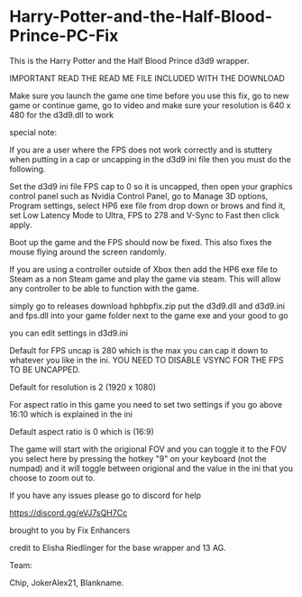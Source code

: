 # Harry-Potter-and-the-Half-Blood-Prince-PC-Fix


This is the Harry Potter and the Half Blood Prince d3d9 wrapper.

IMPORTANT READ THE READ ME FILE INCLUDED WITH THE DOWNLOAD

Make sure you launch the game one time before you use this fix, go to new game or continue game, go to video and make sure your resolution is 640 x 480 for the d3d9.dll to work 

special note:

If you are a user where the FPS does not work correctly and is stuttery when putting in a cap or uncapping in the d3d9 ini file then you must do the following. 

Set the d3d9 ini file FPS cap to 0 so it is uncapped, then open your graphics control panel such as Nvidia Control Panel, go to Manage 3D options, Program settings, select HP6 exe file from drop down or brows and find it, set Low Latency Mode to Ultra, FPS to 278 and V-Sync to Fast then click apply. 

Boot up the game and the FPS should now be fixed. This also fixes the mouse flying around the screen randomly.

If you are using a controller outside of Xbox then add the HP6 exe file to Steam as a non Steam game and play the game via steam. This will allow any controller to be able to function with the game.

simply go to releases download hphbpfix.zip put the d3d9.dll and d3d9.ini and fps.dll into your game folder next to the game exe and your good to go 

you can edit settings in d3d9.ini 

Default for FPS uncap is 280 which is the max you can cap it down to whatever you like in the ini. YOU NEED TO DISABLE VSYNC FOR THE FPS TO BE UNCAPPED.

Default for resolution is 2 (1920 x 1080)

For aspect ratio in this game you need to set two settings if you go above 16:10 which is explained in the ini 

Default aspect ratio is 0 which is (16:9)   

The game will start with the origional FOV and you can toggle it to the FOV you select here by pressing the hotkey "9" on your keyboard (not the numpad) and it will toggle between origional and the value in the ini that you choose to zoom out to.

If you have any issues please go to discord for help 

https://discord.gg/eVJ7sQH7Cc

brought to you by Fix Enhancers 

credit to Elisha Riedlinger for the base wrapper and 13 AG.

Team: 

Chip, JokerAlex21, Blankname.
